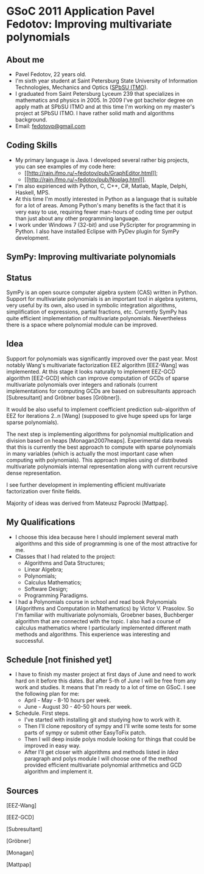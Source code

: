 GSoC 2011 Application Pavel Fedotov: Improving multivariate polynomials
=======================================================================

About me
--------

* Pavel Fedotov, 22 years old. 
* I'm sixth year student at Saint Petersburg State University of Information Technologies, Mechanics and Optics ([SPbSU ITMO](http://en.ifmo.ru/)). 
* I graduated from Saint Petersburg Lyceum 239 that specializes in mathematics and physics in 2005. In 2009 I've got bachelor degree on apply math at SPbSU ITMO and at this time I'm working on my master's project at SPbSU ITMO. I have rather solid math and algorithms background. 
* Email: fedotovp@gmail.com

Coding Skills
-------------

* My primary language is Java. I developed several rather big projects, you can see examples of my code here: 
   - [[http://rain.ifmo.ru/~fedotov/pub/GraphEditor.html]];  
   - [[http://rain.ifmo.ru/~fedotov/pub/Noplag.html]]. 
* I'm also expirienced with Python, C, C++, C#, Matlab, Maple, Delphi, Haskell, MPS. 
* At this time I'm mostly interested in Python as a language that is suitable for a lot of areas. Among Python's many benefits is the fact that it is very easy to use, requiring fewer man-hours of coding time per output than just about any other programming language.
* I work under Windows 7 (32-bit) and use PyScripter for programming in Python. I also have installed Eclipse with PyDev plugin for SymPy development. 

SymPy: Improving multivariate polynomials
-----------------------------------------

## Status

SymPy is an open source computer algebra system (CAS) written in Python. Support for multivariate polynomials is an important tool in algebra systems, very useful by its own, also used in symbolic integration algorithms, simplification of expressions, partial fractions, etc. Currently SymPy has quite efficient implementation of multivariate polynomials. Nevertheless there is a space where polynomial module can be improved. 

## Idea

Support for polynomials was significantly improved over the past year. Most notably Wang's multivariate factorization EEZ algorithm [EEZ-Wang] was implemented. At this stage it looks naturally to implement EEZ-GCD algorithm [EEZ-GCD] which can improve computation of GCDs of sparse multivariate polynomials over integers and rationals (current implementations for computing GCDs are based on subresultants approach [Subresultant] and Gröbner bases [Gröbner]).

It would be also useful to implement coefficient prediction sub-algorithm of EEZ for iterations 2..n [Wang] (supposed to give huge speed ups for large sparse polynomials). 

The next step is implementing algorithms for polynomial multiplication and division based on heaps [Monagan2007heaps]. Experimental data reveals that this is currently the best approach to compute with sparse polynomials in many variables (which is actually the most important case when computing with polynomials). This approach implies using of distributed multivariate polynomials internal representation along with current recursive dense representation. 

I see further development in implementing efficient multivariate factorization over finite fields.

Majority of ideas was derived from Mateusz Paprocki [Mattpap]. 

## My Qualifications

* I choose this idea because here I should implement several math algorithms and this side of programming is one of the most attractive for me. 
* Classes that I had related to the project: 
    - Algorithms and Data Structures;
    - Linear Algebra;
    - Polynomials;
    - Calculus Mathematics;
    - Software Design;
    - Programming Paradigms. 
* I had a Polynomials course in school and read book Polynomials (Algorithms and Computation in Mathematics) by Victor V. Prasolov. So I'm familiar with multivariate polynomials, Groebner bases, Buchberger algorithm that are connected with the topic. I also had a course of calculus mathematics where I particularly implemented different math methods and algorithms. This experience was interesting and successful. 

## Schedule [not finished yet]

* I have to finish my master project at first days of June and need to work hard on it before this dates. But after 5-th of June I will be free from any work and studies. It means that I'm ready to a lot of time on GSoC. 
I see the following plan for me: 
    - April - May - 8-10 hours per week. 
    - June  - August 30 - 40-50 hours per week. 
* Schedule. First steps. 
    - I've started with installing git and studying how to work with it. 
    - Then I'll clone repository of sympy and I'll write some tests for some parts of sympy or submit other EasyToFix patch. 
    - Then I will deep inside polys module looking for things that could be improved in easy way. 
    - After I'll get closer with algorithms and methods listed in _Idea_ paragraph and polys module I will choose one of the method provided efficient multivariate polynomial arithmetics and GCD algorithm and implement it. 

## Sources

[EEZ-Wang]

[EEZ-GCD]

[Subresultant]

[Gröbner]

[Monagan]

[Mattpap]
